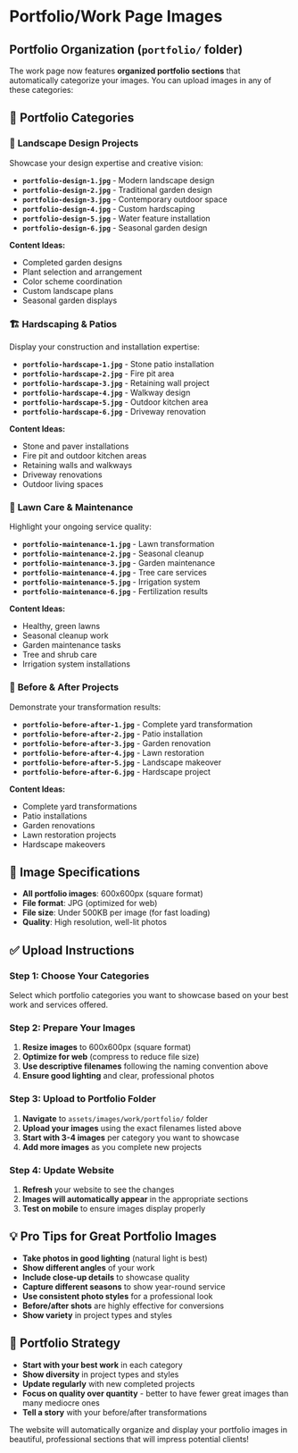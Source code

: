 # Portfolio/Work Page Images

## Portfolio Organization (`portfolio/` folder)
The work page now features **organized portfolio sections** that automatically categorize your images. You can upload images in any of these categories:

## 📁 Portfolio Categories

### 🎨 **Landscape Design Projects**
Showcase your design expertise and creative vision:
- **`portfolio-design-1.jpg`** - Modern landscape design
- **`portfolio-design-2.jpg`** - Traditional garden design  
- **`portfolio-design-3.jpg`** - Contemporary outdoor space
- **`portfolio-design-4.jpg`** - Custom hardscaping
- **`portfolio-design-5.jpg`** - Water feature installation
- **`portfolio-design-6.jpg`** - Seasonal garden design

**Content Ideas:**
- Completed garden designs
- Plant selection and arrangement
- Color scheme coordination
- Custom landscape plans
- Seasonal garden displays

### 🏗️ **Hardscaping & Patios**
Display your construction and installation expertise:
- **`portfolio-hardscape-1.jpg`** - Stone patio installation
- **`portfolio-hardscape-2.jpg`** - Fire pit area
- **`portfolio-hardscape-3.jpg`** - Retaining wall project
- **`portfolio-hardscape-4.jpg`** - Walkway design
- **`portfolio-hardscape-5.jpg`** - Outdoor kitchen area
- **`portfolio-hardscape-6.jpg`** - Driveway renovation

**Content Ideas:**
- Stone and paver installations
- Fire pit and outdoor kitchen areas
- Retaining walls and walkways
- Driveway renovations
- Outdoor living spaces

### 🌱 **Lawn Care & Maintenance**
Highlight your ongoing service quality:
- **`portfolio-maintenance-1.jpg`** - Lawn transformation
- **`portfolio-maintenance-2.jpg`** - Seasonal cleanup
- **`portfolio-maintenance-3.jpg`** - Garden maintenance
- **`portfolio-maintenance-4.jpg`** - Tree care services
- **`portfolio-maintenance-5.jpg`** - Irrigation system
- **`portfolio-maintenance-6.jpg`** - Fertilization results

**Content Ideas:**
- Healthy, green lawns
- Seasonal cleanup work
- Garden maintenance tasks
- Tree and shrub care
- Irrigation system installations

### 🔄 **Before & After Projects**
Demonstrate your transformation results:
- **`portfolio-before-after-1.jpg`** - Complete yard transformation
- **`portfolio-before-after-2.jpg`** - Patio installation
- **`portfolio-before-after-3.jpg`** - Garden renovation
- **`portfolio-before-after-4.jpg`** - Lawn restoration
- **`portfolio-before-after-5.jpg`** - Landscape makeover
- **`portfolio-before-after-6.jpg`** - Hardscape project

**Content Ideas:**
- Complete yard transformations
- Patio installations
- Garden renovations
- Lawn restoration projects
- Hardscape makeovers

## 📏 Image Specifications
- **All portfolio images**: 600x600px (square format)
- **File format**: JPG (optimized for web)
- **File size**: Under 500KB per image (for fast loading)
- **Quality**: High resolution, well-lit photos

## ✅ Upload Instructions

### Step 1: Choose Your Categories
Select which portfolio categories you want to showcase based on your best work and services offered.

### Step 2: Prepare Your Images
1. **Resize images** to 600x600px (square format)
2. **Optimize for web** (compress to reduce file size)
3. **Use descriptive filenames** following the naming convention above
4. **Ensure good lighting** and clear, professional photos

### Step 3: Upload to Portfolio Folder
1. **Navigate** to `assets/images/work/portfolio/` folder
2. **Upload your images** using the exact filenames listed above
3. **Start with 3-4 images** per category you want to showcase
4. **Add more images** as you complete new projects

### Step 4: Update Website
1. **Refresh** your website to see the changes
2. **Images will automatically appear** in the appropriate sections
3. **Test on mobile** to ensure images display properly

## 💡 Pro Tips for Great Portfolio Images
- **Take photos in good lighting** (natural light is best)
- **Show different angles** of your work
- **Include close-up details** to showcase quality
- **Capture different seasons** to show year-round service
- **Use consistent photo styles** for a professional look
- **Before/after shots** are highly effective for conversions
- **Show variety** in project types and styles

## 🎯 Portfolio Strategy
- **Start with your best work** in each category
- **Show diversity** in project types and styles
- **Update regularly** with new completed projects
- **Focus on quality over quantity** - better to have fewer great images than many mediocre ones
- **Tell a story** with your before/after transformations

The website will automatically organize and display your portfolio images in beautiful, professional sections that will impress potential clients!
